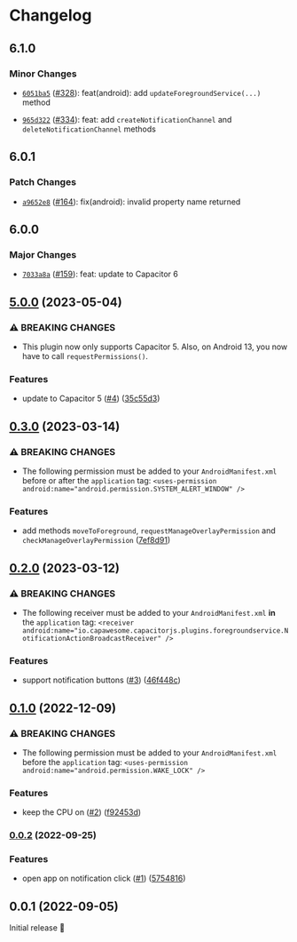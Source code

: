 # Changelog

## 6.1.0

### Minor Changes

- [`6051ba5`](https://github.com/capawesome-team/capacitor-plugins/commit/6051ba5c06b8f49b7ec3c5a36f630358bf4d3dc3) ([#328](https://github.com/capawesome-team/capacitor-plugins/pull/328)): feat(android): add `updateForegroundService(...)` method

* [`965d322`](https://github.com/capawesome-team/capacitor-plugins/commit/965d322aa0d8f95dfa3a287df5233caa6a5aac78) ([#334](https://github.com/capawesome-team/capacitor-plugins/pull/334)): feat: add `createNotificationChannel` and `deleteNotificationChannel` methods

## 6.0.1

### Patch Changes

- [`a9652e8`](https://github.com/capawesome-team/capacitor-plugins/commit/a9652e89227cf72995d4fe3634d4c7aefc3d0f12) ([#164](https://github.com/capawesome-team/capacitor-plugins/pull/164)): fix(android): invalid property name returned

## 6.0.0

### Major Changes

- [`7033a8a`](https://github.com/capawesome-team/capacitor-plugins/commit/7033a8a42984523902f125239c3623e1e872b489) ([#159](https://github.com/capawesome-team/capacitor-plugins/pull/159)): feat: update to Capacitor 6

## [5.0.0](https://github.com/capawesome-team/sponsorware/compare/v0.3.0...v5.0.0) (2023-05-04)

### ⚠ BREAKING CHANGES

- This plugin now only supports Capacitor 5. Also, on Android 13, you now have to call `requestPermissions()`.

### Features

- update to Capacitor 5 ([#4](https://github.com/capawesome-team/sponsorware/issues/4)) ([35c55d3](https://github.com/capawesome-team/sponsorware/commit/35c55d333b421f6ae77f89081b27afe549350742))

## [0.3.0](https://github.com/capawesome-team/sponsorware/compare/v0.2.0...v0.3.0) (2023-03-14)

### ⚠ BREAKING CHANGES

- The following permission must be added to your `AndroidManifest.xml` before or after the `application` tag: `<uses-permission android:name="android.permission.SYSTEM_ALERT_WINDOW" />`

### Features

- add methods `moveToForeground`, `requestManageOverlayPermission` and `checkManageOverlayPermission` ([7ef8d91](https://github.com/capawesome-team/sponsorware/commit/7ef8d91bd7ad8cd704d34f5ad2925069f50549b0))

## [0.2.0](https://github.com/capawesome-team/sponsorware/compare/v0.1.0...v0.2.0) (2023-03-12)

### ⚠ BREAKING CHANGES

- The following receiver must be added to your `AndroidManifest.xml` **in** the `application` tag: `<receiver android:name="io.capawesome.capacitorjs.plugins.foregroundservice.NotificationActionBroadcastReceiver" />`

### Features

- support notification buttons ([#3](https://github.com/capawesome-team/sponsorware/issues/3)) ([46f448c](https://github.com/capawesome-team/sponsorware/commit/46f448ce737ab5b8355e5adc9483c355343f7040))

## [0.1.0](https://github.com/capawesome-team/sponsorware/compare/v0.0.2...v0.1.0) (2022-12-09)

### ⚠ BREAKING CHANGES

- The following permission must be added to your `AndroidManifest.xml` before the `application` tag: `<uses-permission android:name="android.permission.WAKE_LOCK" />`

### Features

- keep the CPU on ([#2](https://github.com/capawesome-team/sponsorware/issues/2)) ([f92453d](https://github.com/capawesome-team/sponsorware/commit/f92453dc9594ae622e2745731187ad8dd5fdf2ff))

### [0.0.2](https://github.com/capawesome-team/sponsorware/compare/v0.0.1...v0.0.2) (2022-09-25)

### Features

- open app on notification click ([#1](https://github.com/capawesome-team/sponsorware/issues/1)) ([5754816](https://github.com/capawesome-team/sponsorware/commit/57548161aced2ceac89021c74936c84977875977))

## 0.0.1 (2022-09-05)

Initial release 🎉

